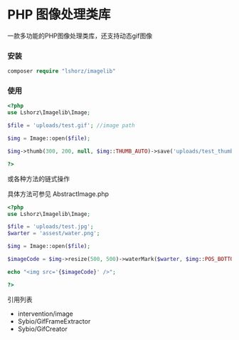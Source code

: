 # PHP 图像处理类库

一款多功能的PHP图像处理类库，还支持动态gif图像

### 安装
```php
composer require "lshorz/imagelib"
```

### 使用
```php
<?php
use Lshorz\Imagelib\Image;

$file = 'uploads/test.gif'; //image path

$img = Image::open($file);

$img->thumb(300, 200, null, $img::THUMB_AUTO)->save('uploads/test_thumb.gif');

?>
```
或各种方法的链式操作

具体方法可参见 AbstractImage.php

```php
<?php
use Lshorz\Imagelib\Image;

$file = 'uploads/test.jpg';
$warter = 'assest/water.png';

$img = Image::open($file);

$imageCode = $img->resize(500, 500)->waterMark($warter, $img::POS_BOTTOM_RIGHT)->encode('data-url', 90);

echo "<img src='{$imageCode}' />";

?>

```

引用列表
- intervention/image
- Sybio/GifFrameExtractor
- Sybio/GifCreator